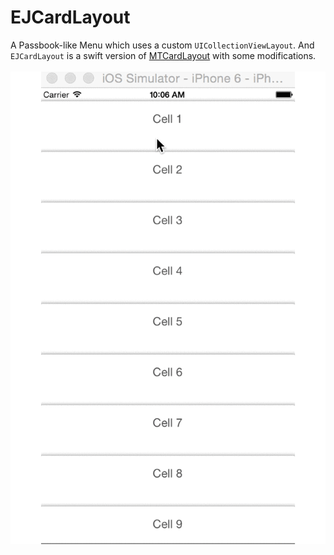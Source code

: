 # EJCardLayout
A Passbook-like Menu which uses a custom `UICollectionViewLayout`. And `EJCardLayout` is a swift version of [MTCardLayout](https://github.com/minhntran/MTCardLayout) with some modifications. <br>
<br>
![gif](https://github.com/EthanJoe/EJCardLayout/blob/master/CardLayoutGif.gif)

